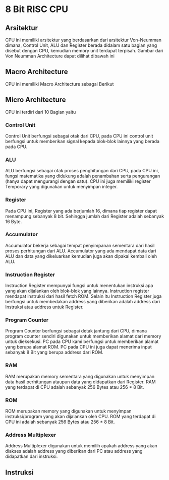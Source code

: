 # 8 Bit RISC CPU
## Arsitektur
CPU ini memiliki arsitektur yang berdasarkan dari arsitektur Von-Neumman dimana, Control Unit, ALU dan Register berada didalam satu bagian yang disebut dengan CPU, kemudian memory unit terdapat terpisah. Gambar dari Von Neumman Architecture dapat dilihat dibawah ini

## Macro Architecture
CPU ini memiliki Macro Architecture sebagai Berikut

## Micro Architecture
CPU ini terdiri dari 10 Bagian yaitu

### Control Unit
Control Unit berfungsi sebagai otak dari CPU, pada CPU ini control unit berfungsi untuk memberikan signal kepada blok-blok lainnya yang berada pada CPU.

### ALU 
ALU berfungsi sebagai otak proses penghitungan dari CPU, pada CPU ini, fungsi matematika yang didukung adalah penambahan serta pengurangan (hanya dapat mengurangi dengan satu). CPU ini juga memiliki register Temporary yang digunakan untuk menyimpan integer.

### Register
Pada CPU ini, Register yang ada berjumlah 16, dimana tiap register dapat menampung sebanyak 8 bit. Sehingga jumlah dari Register adalah sebanyak 16 Byte.

### Accumulator
Accumulator bekerja sebagai tempat penyimpanan sementara dari hasil proses perhitungan dari ALU. Accumulator yang ada mendapat data dari ALU dan data yang dikeluarkan kemudian juga akan dipakai kembali oleh ALU.

### Instruction Register
Instruction Register mempunyai fungsi untuk menentukan instruksi apa yang akan dijalankan oleh blok-blok yang lainnya. Instruction register mendapat instruksi dari hasil fetch ROM. Selain itu Instruction Register juga berfungsi untuk membedakan address yang diberikan adalah address dari Instruksi atau address untuk Register.

### Program Counter
Program Counter berfungsi sebagai detak jantung dari CPU, dimana program counter sendiri digunakan untuk memberikan alamat dari memory untuk dieksekusi. PC pada CPU kami berfungsi untuk memberikan alamat yang berupa alamat ROM. PC pada CPU ini juga dapat menerima input sebanyak 8 Bit yang berupa address dari ROM.

### RAM
RAM merupakan memory sementara yang digunakan untuk menyimpan data hasil perhitungan ataupun data yang didapatkan dari Register. RAM yang terdapat di CPU adalah sebanyak 256 Bytes atau 256 * 8 Bit.

### ROM
ROM merupakan memory yang digunakan untuk menyimpan instruksi/program yang akan dijalankan oleh CPU. ROM yang terdapat di CPU ini adalah sebanyak 256 Bytes atau 256 * 8 Bit.

### Address Multiplexer
Address Multiplexer digunakan untuk memilih apakah address yang akan diakses adalah address yang diberikan dari PC atau address yang didapatkan dari instruksi. 

## Instruksi

